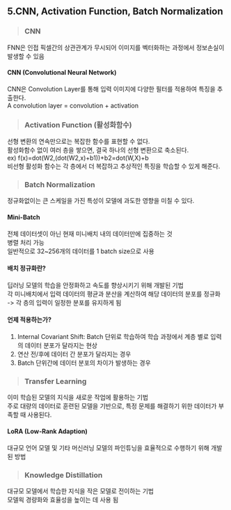 ## 5.CNN, Activation Function, Batch Normalization

>### CNN
FNN은 인접 픽셀간의 상관관계가 무시되어 이미지를 벡터화하는 과정에서 정보손실이 발생할 수 있음

#### CNN (Convolutional Neural Network)
CNN은 Convolution Layer를 통해 입력 이미지에 다양한 필터를 적용하여 특징을 추출한다.    
A convolution layer = convolution + activation     

>### Activation Function (활성화함수)
선형 변환의 연속만으로는 복잡한 함수를 표현할 수 없다.       
활성화함수 없이 여러 층을 쌓으면, 결국 하나의 선형 변환으로 축소된다.       
ex) f(x)=dot(W2,(dot(W2,x)+b1))+b2=dot(W,X)+b       
비선형 활성화 함수는 각 층에서 더 복잡하고 추상적인 특징을 학습할 수 있게 해준다.

>### Batch Normalization 
정규화없이는 큰 스케일을 가진 특성이 모델에 과도한 영향을 미칠 수 있다.      
#### Mini-Batch
전체 데이터셋이 아닌 현재 미니배치 내의 데이터만에 집중하는 것      
병렬 처리 가능      
일반적으로 32~256개의 데이터를 1 batch size으로 사용
#### 배치 정규화란? 
딥러닝 모델의 학습을 안정화하고 속도를 향상시키기 위해 개발된 기법      
각 미니배치에서 입력 데이터의 평균과 분산을 계산하여 해당 데이터의 분포를 정규화          
-> 각 층의 입력이 일정한 분포를 유지하게 됨      

#### 언제 적용하는가?
1. Internal Covariant Shift: Batch 단위로 학습하여 학습 과정에서 계층 별로 입력의 데이터 분포가 달라지는 현상
2. 연산 전/후에 데이터 간 분포가 달라지는 경우       
3. Batch 단위간에 데이터 분포의 차이가 발생하는 경우      

>### Transfer Learning
이미 학습된 모델의 지식을 새로운 작업에 활용하는 기법     
주로 대량의 데이터로 훈련된 모델을 기반으로, 특정 문제를 해결하기 위한 데이터가 부족할 때 사용된다.      
#### LoRA (Low-Rank Adaption)
대규모 언어 모델 및 기타 머신러닝 모델의 파인튜닝을 효율적으로 수행하기 위해 개발된 방법    

>### Knowledge Distillation 
대규모 모델에서 학습한 지식을 작은 모델로 전이하는 기법       
모델읙 경량화와 효율성을 높이는 데 사용 됨 



